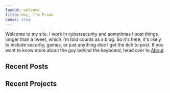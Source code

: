 ```yaml
---
layout: welcome
title: Hey, I'm Frank
cover: true
---
```


 Welcome to my site. I work in cybersecurity and sometimes I post things longer than a tweet, which I'm told counts as a blog. 
 So it's here, it's likely to include security, games, or just anything else I get the itch to post. 
 If you want to know more about the guy behind the keyboard, head over to [About](/about/). 
 
## Recent Posts
 
 <!--posts_list-->
 
## Recent Projects
 
 <!--projects-->